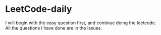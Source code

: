 # LeetCode-daily
I will begin with the easy question first, and continue doing the leetcode.<br>
All the questions I have done are in the Issues.
